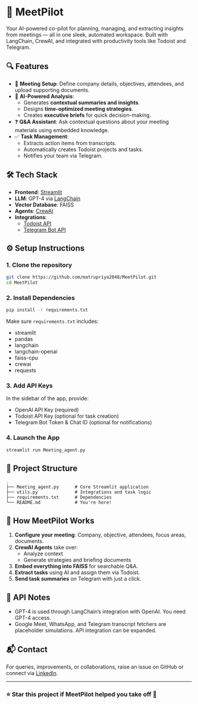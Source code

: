 # 🚀 MeetPilot

Your AI-powered co-pilot for planning, managing, and extracting insights from meetings — all in one sleek, automated workspace. Built with LangChain, CrewAI, and integrated with productivity tools like Todoist and Telegram.

## 🔍 Features

- 📄 **Meeting Setup**: Define company details, objectives, attendees, and upload supporting documents.
- 🧠 **AI-Powered Analysis**:
  - Generates **contextual summaries and insights**.
  - Designs **time-optimized meeting strategies**.
  - Creates **executive briefs** for quick decision-making.
- ❓ **Q&A Assistant**: Ask contextual questions about your meeting materials using embedded knowledge.
- ✅ **Task Management**:
  - Extracts action items from transcripts.
  - Automatically creates Todoist projects and tasks.
  - Notifies your team via Telegram.

## 🛠 Tech Stack

- **Frontend**: [Streamlit](https://streamlit.io/)
- **LLM**: GPT-4 via [LangChain](https://www.langchain.com/)
- **Vector Database**: FAISS
- **Agents**: [CrewAI](https://docs.crewai.com/)
- **Integrations**:
  - [Todoist API](https://developer.todoist.com/rest/v2/)
  - [Telegram Bot API](https://core.telegram.org/bots/api)

## ⚙️ Setup Instructions

### 1. Clone the repository

```bash
git clone https://github.com/matrupriya2048/MeetPilot.git
cd MeetPilot
```

### 2. Install Dependencies

```bash
pip install -r requirements.txt
```

Make sure `requirements.txt` includes:

- streamlit
- pandas
- langchain
- langchain-openai
- faiss-cpu
- crewai
- requests

### 3. Add API Keys

In the sidebar of the app, provide:
- OpenAI API Key (required)
- Todoist API Key (optional for task creation)
- Telegram Bot Token & Chat ID (optional for notifications)

### 4. Launch the App

```bash
streamlit run Meeting_agent.py
```

## 📁 Project Structure

```
.
├── Meeting_agent.py      # Core Streamlit application
├── utils.py              # Integrations and task logic
├── requirements.txt      # Dependencies
└── README.md             # You're here!
```

## 🧠 How MeetPilot Works

1. **Configure your meeting**: Company, objective, attendees, focus areas, documents.
2. **CrewAI Agents** take over:
   - Analyze context
   - Generate strategies and briefing documents
3. **Embed everything into FAISS** for searchable Q&A.
4. **Extract tasks** using AI and assign them via Todoist.
5. **Send task summaries** on Telegram with just a click.

## 🔐 API Notes

- GPT-4 is used through LangChain’s integration with OpenAI. You need GPT-4 access.
- Google Meet, WhatsApp, and Telegram transcript fetchers are placeholder simulations. API integration can be expanded.

## 📬 Contact

For queries, improvements, or collaborations, raise an issue on GitHub or connect via [LinkedIn](https://www.linkedin.com/](https://www.linkedin.com/in/matrupriya-dibyanshu-panda-386b38251/)).

---

### ⭐ Star this project if MeetPilot helped you take off 🚀
```

